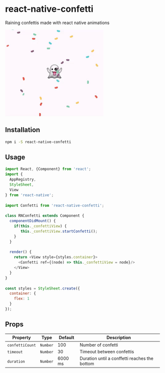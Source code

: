 # react-native-confetti
Raining confettis made with react native animations

<p align="left">
  <img src="./demo.gif" width="320" height="282">
</p>

## Installation

```sh
npm i -S react-native-confetti
```

## Usage

```javascript
import React, {Component} from 'react';
import {
  AppRegistry,
  StyleSheet,
  View
} from 'react-native';

import Confetti from 'react-native-confetti';

class RNConfetti extends Component {
  componentDidMount() {
    if(this._confettiView) {
       this._confettiView.startConfetti();
    }
  }
  
  render() { 
    return <View style={styles.container}>
      <Confetti ref={(node) => this._confettiView = node}/>
    </View>
  }
}

const styles = StyleSheet.create({
  container: {
    flex: 1
  }
});
```

## Props

Property         | Type     | Default  | Description
---              | ---      | ---      | ---
`confettiCount`  | `Number` |  100     | Number of confetti
`timeout`        | `Number` |  30      | Timeout between confettis
`duration`       | `Number` |  6000 ms | Duration until a conffetti reaches the bottom
